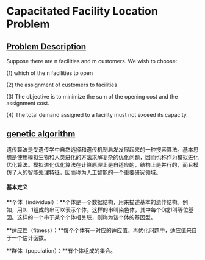 # Capacitated Facility Location Problem

## [Problem Description](https://en.wikipedia.org/wiki/Facility_location_problem)

Suppose there are n facilities and m customers. We wish to choose:

(1) which of the n facilities to open

(2) the assignment of customers to facilities

(3) The objective is to minimize the sum of the opening cost and the assignment cost.

(4) The total demand assigned to a facility must not exceed its capacity.

## [genetic algorithm](https://en.wikipedia.org/wiki/Genetic_algorithm)

遗传算法是受遗传学中自然选择和遗传机制启发发展起来的一种搜索算法。基本思想是使用模拟生物和人类进化的方法求解复杂的优化问题，因而也称作为模拟进化优化算法。模拟进化优化算法在计算原理上是自适应的，结构上是并行的，而且模仿了人的智能处理特征，因而称为人工智能的一个重要研究领域。

#### 基本定义

**个体（individual）：**个体是一个数据结构，用来描述基本的遗传结构。例如，用0、1组成的串可以表示个体。这样的串叫染色体，其中每个0或1叫等位基因。这样的一个串于某个个体相关联，则称为该个体的基因型。

**适应性（fitness）：**每个个体有一对应的适应值。再优化问题中，适应值来自于一个估计函数。

**群体（population）：**有个体组成的集合。

